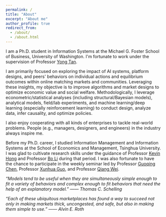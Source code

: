 ```yaml
---
permalink: /
title: "About"
excerpt: "About me"
author_profile: true
redirect_from: 
  - /about/
  - /about.html
---
```


I am a Ph.D. student in Information Systems at the Michael G. Foster School of Business, University of Washington. I'm fortunate to work under the supervision of Professor [Yong Tan](http://faculty.washington.edu/ytan/index.htm).

I am primarily focused on exploring the impact of AI systems, platform designs, and peers' behaviors on individual actions and equilibrium outcomes within online matching markets and communities. Leveraging these insights, my objective is to improve algorithms and market designs to optimize economic value and social welfare. Methodologically, I leverage econometric/statistical analyses (including structural/Bayesian models), analytical models, field/lab experiments, and machine learning/deep learning (especially reinforcement learning) to conduct design, analyze data, infer causality, and optimize policies.

I also enjoy cooperating with all kinds of enterprises to tackle real-world problems. People (e.g., managers, designers, and engineers) in the industry always inspire me.

Before my Ph.D. career, I studied Information Management and Information Systems at the School of Economics and Management, Tsinghua University. I was glad to cultivate research skills under the guidance of Professor [Kevin Hong](http://kevinhong.me/) and Professor [Bo Li](https://www.sem.tsinghua.edu.cn/en/info/1233/6986.htm) during that period. I was also fortunate to have the chance to participate in the weekly seminar led by Professor [Guoqing Chen](https://www.sem.tsinghua.edu.cn/en/info/1219/7556.htm), Professor [Xunhua Guo](https://www.sem.tsinghua.edu.cn/en/info/1219/6969.htm), and Professor [Qiang Wei](https://www.sem.tsinghua.edu.cn/en/info/1219/7289.htm).


*“Models tend to be useful when they are simultaneously simple enough to fit a variety of behaviors and complex enough to fit behaviors that need the help of an explanatory model.” —— Thomas C. Schelling*

*“Each of these ubiquitous marketplaces has found a way to succeed not only in making markets thick, uncongested, and safe, but also in making them simple to use.” —— Alvin E. Roth*
